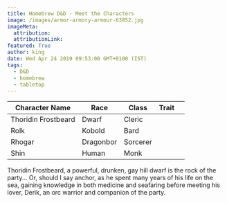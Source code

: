 ```yaml
---
title: Homebrew D&D - Meet the Characters
image: /images/armor-armory-armour-63852.jpg
imageMeta:
  attribution:
  attributionLink:
featured: True
author: king
date: Wed Apr 24 2019 09:53:00 GMT+0100 (IST)
tags:
  - D&D
  - homebrew
  - tabletop
---
```





| Character Name      | Race       | Class    | Trait   |   |
|---------------------|------------|----------|---------|---|
| Thoridin Frostbeard | Dwarf      | Cleric   |         |   |
| Rolk                | Kobold     | Bard     |         |   |
| Rhogar              | Dragonbor  | Sorcerer |         |   |
| Shin                | Human      | Monk     |         |   |


Thoridin Frostbeard, a powerful, drunken, gay hill dwarf is the rock of the party... Or, should I say anchor, as he spent many years of his life on the sea, gaining knowledge in both medicine and seafaring before meeting his lover, Derik, an orc warrior and companion of the party.
